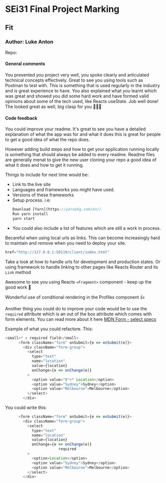 # SEi31 Final Project Marking

## Fit
### Author: Luke Anton
Repo: 

#### General comments
You presented you project very well, you spoke clearly and articulated technical concepts effectively. Great to see you using tools such as Postman to test with. This is something that is used regularly in the industry and is great experience to have. You also explained what you learnt which was great and showed you did some hard work and have formed valid opinions about some of the tech used, like Reacts useState. Job well done! The looked great as well, big clasp for you 👏👏👏

#### Code feedback
You could improve your readme. It's great to see you have a detailed explanation of what the app was for and what it does this is great for people to get a good idea of what the repo does.

However adding build steps and how to get your application running locally is something that should always be added to every readme. Readme files are generally menat to give the new user cloning your repo a good idea of what it does and how to get it running. 

Things to include for next time would be:
- Link to the live site
- Languages and frameworks you might have used.
- Versions of these frameworks
- Setup process. i.e:
	```js
	Download [Yarn](https://yarnpkg.com/en/)
	Run yarn install
	yarn start
	```
- You could also include a list of features which are still a work in process.

Becareful when using local urls as links. This can become increasingly hard to maintain and remove when you need to deploy your site.
```js
href="http://127.0.0.1:50119/client/index.html"
```


Take a look at how to handle urls for development and production states. Or using framework to handle linking to other pages like Reacts Router and its `Link` method

Awesome to see you using Reacts `<Fragment>` component - keep up the good work 👏

Wonderful use of conditional rendering in the Profiles component 👍

Another thing you could do to improve your code would be to use the `required` attribute which is an out of the box attribute which comes with form elements. You can read more about it here [MDN Form - select  specs](https://developer.mozilla.org/en-US/docs/Web/HTML/Element/select)

Example of what you could refactore. This:
```js
<small>* = required field</small>
      <form className="form" onSubmit={e => onSubmit(e)}>
        <div className="form-group">
          <select
            type="text"
            name="location"
            value={location}
            onChange={e => onChange(e)}
          >
            <option value="0">* Location</option>
            <option value="Sydney">Sydney</option>
            <option value="Melbourne">Melbourne</option>
          </select>
        </div>
```

You could write this:
```js
      <form className="form" onSubmit={e => onSubmit(e)}>
        <div className="form-group">
          <select
            type="text"
            name="location"
            value={location}
            onChange={e => onChange(e)}
						required
          >
            <option>Location</option>
            <option value="Sydney">Sydney</option>
            <option value="Melbourne">Melbourne</option>
          </select>
        </div>
```
